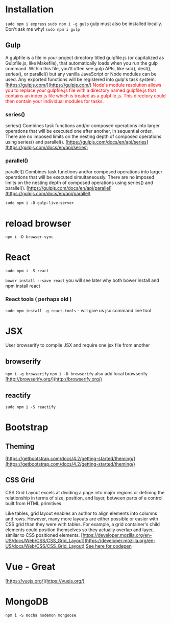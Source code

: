 # Installation

`sudo npm i express`
`sudo npm i -g gulp` 
gulp must also be installed locally. Don't ask me why!
`sudo npm i gulp`

## Gulp

A gulpfile is a file in your project directory titled gulpfile.js (or capitalized as Gulpfile.js, like Makefile), that automatically loads when you run the gulp command. Within this file, you'll often see gulp APIs, like src(), dest(), series(), or parallel() but any vanilla JavaScript or Node modules can be used. Any exported functions will be registered into gulp's task system.
[https://gulpjs.com/](https://gulpjs.com/)
<span style="color: red">
Node's module resolution allows you to replace your gulpfile.js file with a directory named gulpfile.js that contains an index.js file which is treated as a gulpfile.js. This directory could then contain your individual modules for tasks.
</span>

### series()
series()
Combines task functions and/or composed operations into larger operations that will be executed one after another, in sequential order. There are no imposed limits on the nesting depth of composed operations using series() and parallel().
[https://gulpjs.com/docs/en/api/series](https://gulpjs.com/docs/en/api/series)

### parallel()
parallel()
Combines task functions and/or composed operations into larger operations that will be executed simultaneously. There are no imposed limits on the nesting depth of composed operations using series() and parallel().
[https://gulpjs.com/docs/en/api/parallel](https://gulpjs.com/docs/en/api/parallel)



`sudo npm i -D gulp-live-server`

# reload browser
`npm i -D browser-sync`

# React
`sudo npm i -S react`

`bower install --save react` you will see later why both bower install and npm install react

### React tools ( perhaps old )
`sudo npm install -g react-tools` - will give us jsx command line tool

# JSX
User browserify to compile JSX and require one jsx file from another

## browserify
`npm i -g browserify`
`npm i -D browserify` also add local browserify
[http://browserify.org/](http://browserify.org/)

## reactify
`sudo npm i -S reactify`


# Bootstrap

## Theming
[https://getbootstrap.com/docs/4.2/getting-started/theming/](https://getbootstrap.com/docs/4.2/getting-started/theming/)

## CSS Grid
CSS Grid Layout excels at dividing a page into major regions or defining the relationship in terms of size, position, and layer, between parts of a control built from HTML primitives.

Like tables, grid layout enables an author to align elements into columns and rows. However, many more layouts are either possible or easier with CSS grid than they were with tables. For example, a grid container's child elements could position themselves so they actually overlap and layer, similar to CSS positioned elements.
[https://developer.mozilla.org/en-US/docs/Web/CSS/CSS_Grid_Layout](https://developer.mozilla.org/en-US/docs/Web/CSS/CSS_Grid_Layout)
[See here for codepen](https://codepen.io/bob-smith-compass/pen/gqRLKm?&editable=true)

# Vue - Great
[https://vuejs.org/](https://vuejs.org/)

# MongoDB
`npm i -S mocha nodemon mongoose`
